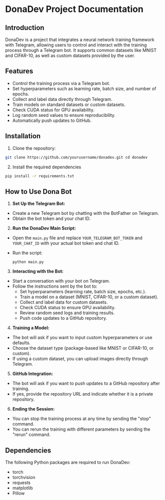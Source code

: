 DonaDev Project Documentation
=============================

Introduction
------------
DonaDev is a project that integrates a neural network training framework with Telegram, allowing users to control and interact with the training process through a Telegram bot. It supports common datasets like MNIST and CIFAR-10, as well as custom datasets provided by the user.

Features
--------
- Control the training process via a Telegram bot.
- Set hyperparameters such as learning rate, batch size, and number of epochs.
- Collect and label data directly through Telegram.
- Train models on standard datasets or custom datasets.
- Check CUDA status for GPU availability.
- Log random seed values to ensure reproducibility.
- Automatically push updates to GitHub.

Installation
------------
1. Clone the repository:
   
```bash
git clone https://github.com/yourusername/donadev.git cd donadev
```

2. Install the required dependencies
   
```bash
pip install -r requirements.txt
```

How to Use Dona Bot
-------------------
1. **Set Up the Telegram Bot:**
- Create a new Telegram bot by chatting with the BotFather on Telegram.
- Obtain the bot token and your chat ID.

2. **Run the DonaDev Main Script:**
- Open the `main.py` file and replace `YOUR_TELEGRAM_BOT_TOKEN` and `YOUR_CHAT_ID` with your actual bot token and chat ID.
- Run the script:
  
  ```
  python main.py
  ```

3. **Interacting with the Bot:**
- Start a conversation with your bot on Telegram.
- Follow the instructions sent by the bot to:
  - Set hyperparameters (learning rate, batch size, epochs, etc.).
  - Train a model on a dataset (MNIST, CIFAR-10, or a custom dataset).
  - Collect and label data for custom datasets.
  - Check CUDA status to ensure GPU availability.
  - Review random seed logs and training results.
  - Push code updates to a GitHub repository.

4. **Training a Model:**
- The bot will ask if you want to input custom hyperparameters or use defaults.
- Choose the dataset type (package-based like MNIST or CIFAR-10, or custom).
- If using a custom dataset, you can upload images directly through Telegram.

5. **GitHub Integration:**
- The bot will ask if you want to push updates to a GitHub repository after training.
- If yes, provide the repository URL and indicate whether it is a private repository.

6. **Ending the Session:**
- You can stop the training process at any time by sending the "stop" command.
- You can rerun the training with different parameters by sending the "rerun" command.

Dependencies
------------
The following Python packages are required to run DonaDev:
- torch
- torchvision
- requests
- matplotlib
- Pillow
